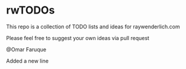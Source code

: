 # rwTODOs

This repo is a collection of TODO lists and ideas for raywenderlich.com

Please feel free to suggest your own ideas via pull request

@Omar
Faruque

Added a new line
